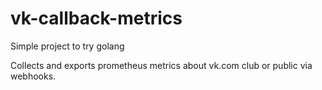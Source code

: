 # vk-callback-metrics
Simple project to try golang

Collects and exports prometheus metrics about vk.com club or public via webhooks.
